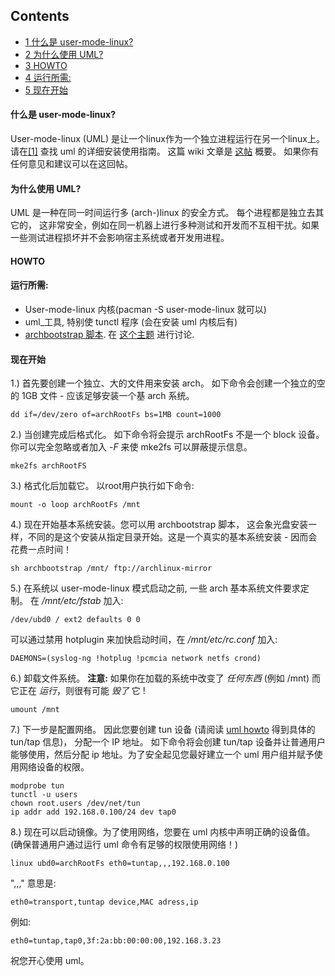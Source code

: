 ## Contents

*   [1 什么是 user-mode-linux?](#.E4.BB.80.E4.B9.88.E6.98.AF_user-mode-linux.3F)
*   [2 为什么使用 UML?](#.E4.B8.BA.E4.BB.80.E4.B9.88.E4.BD.BF.E7.94.A8_UML.3F)
*   [3 HOWTO](#HOWTO)
*   [4 运行所需:](#.E8.BF.90.E8.A1.8C.E6.89.80.E9.9C.80:)
*   [5 现在开始](#.E7.8E.B0.E5.9C.A8.E5.BC.80.E5.A7.8B)

#### 什么是 user-mode-linux?

User-mode-linux (UML) 是让一个linux作为一个独立进程运行在另一个linux上。 请在[[1]](http://user-mode-linux.sourceforge.net/) 查找 uml 的详细安装使用指南。
这篇 wiki 文章是 [这帖](https://bbs.archlinux.org/viewtopic.php?t=12553) 概要。 如果你有任何意见和建议可以在这回帖。

#### 为什么使用 UML?

UML 是一种在同一时间运行多 (arch-)linux 的安全方式。 每个进程都是独立去其它的， 这非常安全，例如在同一机器上进行多种测试和开发而不互相干扰。如果一些测试进程损坏并不会影响宿主系统或者开发用进程。

#### HOWTO

#### 运行所需:

*   User-mode-linux 内核(pacman -S user-mode-linux 就可以)
*   uml_工具, 特别使 tunctl 程序 (会在安装 uml 内核后有)
*   [archbootstrap 脚本](http://painkiller.one.pl/~lucke/archbootstrap). 在 [这个主题](https://bbs.archlinux.org/viewtopic.php?t=4020) 进行讨论.

#### 现在开始

1.) 首先要创建一个独立、大的文件用来安装 arch。 如下命令会创建一个独立的空的 1GB 文件 - 应该足够安装一个基 arch 系统。

```
dd if=/dev/zero of=archRootFs bs=1MB count=1000

```

2.) 当创建完成后格式化。 如下命令将会提示 archRootFs 不是一个 block 设备。 你可以完全忽略或者加入 *-F* 来使 mke2fs 可以屏蔽提示信息。

```
mke2fs archRootFS

```

3.) 格式化后加载它。 以root用户执行如下命令:

```
mount -o loop archRootFs /mnt

```

4.) 现在开始基本系统安装。您可以用 archbootstrap 脚本， 这会象光盘安装一样，不同的是这个安装从指定目录开始。这是一个真实的基本系统安装 - 因而会花费一点时间！

```
sh archbootstrap /mnt/ ftp://archlinux-mirror

```

5.) 在系统以 user-mode-linux 模式启动之前, 一些 arch 基本系统文件要求定制。 在 */mnt/etc/fstab* 加入:

```
/dev/ubd0 / ext2 defaults 0 0

```

可以通过禁用 hotplugin 来加快启动时间，在 */mnt/etc/rc.conf* 加入:

```
DAEMONS=(syslog-ng !hotplug !pcmcia network netfs crond)

```

6.) 卸载文件系统。 **注意:** 如果你在加载的系统中改变了 *任何东西* (例如 /mnt) 而它正在 *运行*，则很有可能 *毁了* 它 !

```
umount /mnt

```
7.) 下一步是配置网络。 因此您要创建 tun 设备 (请阅读 [uml howto](http://user-mode-linux.sourceforge.net/UserModeLinux-HOWTO-6.html) 得到具体的 tun/tap 信息)， 分配一个 IP 地址。 如下命令将会创建 tun/tap 设备并让普通用户能够使用，然后分配 ip 地址。为了安全起见您最好建立一个 uml 用户组并赋予使用网络设备的权限。
```
modprobe tun
tunctl -u users
chown root.users /dev/net/tun
ip addr add 192.168.0.100/24 dev tap0

```

8.) 现在可以启动镜像。为了使用网络，您要在 uml 内核中声明正确的设备值。 (确保普通用户通过运行 uml 命令有足够的权限使用网络！)

```
linux ubd0=archRootFs eth0=tuntap,,,192.168.0.100

```

",,," 意思是:

```
eth0=transport,tuntap device,MAC adress,ip

```

例如:

```
eth0=tuntap,tap0,3f:2a:bb:00:00:00,192.168.3.23

```

祝您开心使用 uml。